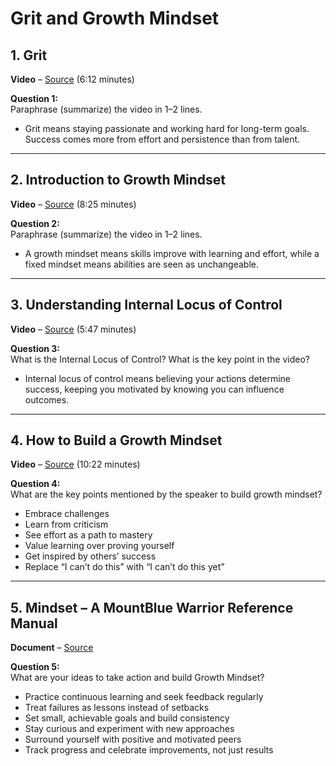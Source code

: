 # Grit and Growth Mindset  

## 1. Grit  
**Video** – [Source](https://www.youtube.com/watch?v=H14bBuluwB8) (6:12 minutes)  

**Question 1:**  
Paraphrase (summarize) the video in 1–2 lines.  
- Grit means staying passionate and working hard for long-term goals. Success comes more from effort and persistence than from talent.  

--- 

## 2. Introduction to Growth Mindset  
**Video** – [Source](https://www.youtube.com/watch?v=75GFzikmRY0) (8:25 minutes)  

**Question 2:**  
Paraphrase (summarize) the video in 1–2 lines.  
- A growth mindset means skills improve with learning and effort, while a fixed mindset means abilities are seen as unchangeable. 

---

## 3. Understanding Internal Locus of Control  
**Video** – [Source](https://www.youtube.com/watch?v=8ZhoeSaPF-k) (5:47 minutes)  

**Question 3:**  
What is the Internal Locus of Control? What is the key point in the video?  
- Internal locus of control means believing your actions determine success, keeping you motivated by knowing you can influence outcomes. 

---

## 4. How to Build a Growth Mindset  
**Video** – [Source](https://www.youtube.com/watch?v=9DVdclX6NzY) (10:22 minutes)  

**Question 4:**  
What are the key points mentioned by the speaker to build growth mindset?  
- Embrace challenges  
- Learn from criticism  
- See effort as a path to mastery  
- Value learning over proving yourself  
- Get inspired by others’ success  
- Replace “I can’t do this” with “I can’t do this yet”  

---

## 5. Mindset – A MountBlue Warrior Reference Manual  
**Document** – [Source](https://docs.google.com/document/d/1E1EjidWqE3rjaV1RZf-6ejbMI7b_2T2e)  

**Question 5:**  
What are your ideas to take action and build Growth Mindset?  
- Practice continuous learning and seek feedback regularly  
- Treat failures as lessons instead of setbacks  
- Set small, achievable goals and build consistency  
- Stay curious and experiment with new approaches  
- Surround yourself with positive and motivated peers  
- Track progress and celebrate improvements, not just results  
